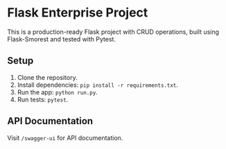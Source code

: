 <!-- This file provides documentation for the project. -->
# Flask Enterprise Project

This is a production-ready Flask project with CRUD operations, built using Flask-Smorest and tested with Pytest.

## Setup

1. Clone the repository.
2. Install dependencies: `pip install -r requirements.txt`.
3. Run the app: `python run.py`.
4. Run tests: `pytest`.

## API Documentation

Visit `/swagger-ui` for API documentation.